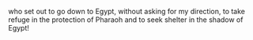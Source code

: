 who set out to go down to Egypt, without asking for my direction, to take refuge in the protection of Pharaoh and to seek shelter in the shadow of Egypt!
